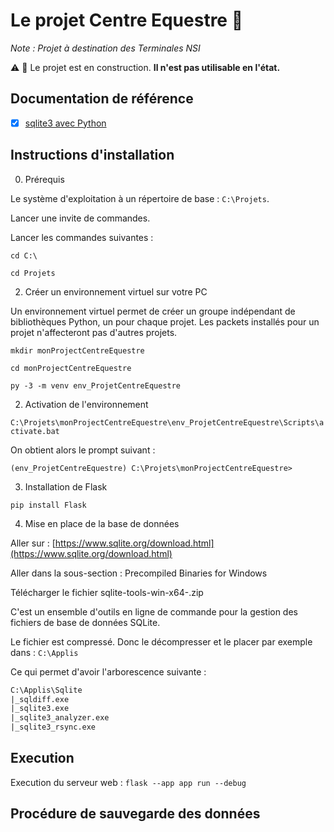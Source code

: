 Le projet Centre Equestre :horse:
=======

_Note : Projet à destination des Terminales NSI_

:warning: :construction: Le projet est en construction. **Il n'est pas utilisable en l'état.** 

Documentation de référence
-----------

- [x] [sqlite3 avec Python](https://docs.python.org/3/library/sqlite3.html)



Instructions d'installation
-----------

0) Prérequis

Le système d'exploitation à un répertoire de base : `C:\Projets`.

Lancer une invite de commandes.

Lancer les commandes suivantes :

`cd C:\`

`cd Projets`


2) Créer un environnement virtuel sur votre PC

Un environnement virtuel permet de créer un groupe indépendant de bibliothèques Python, un pour chaque projet. Les packets installés pour un projet n'affecteront pas d'autres projets.

`mkdir monProjectCentreEquestre`

`cd monProjectCentreEquestre`

`py -3 -m venv env_ProjetCentreEquestre`

2) Activation de l'environnement

`C:\Projets\monProjectCentreEquestre\env_ProjetCentreEquestre\Scripts\activate.bat`

On obtient alors le prompt suivant :

`(env_ProjetCentreEquestre) C:\Projets\monProjectCentreEquestre>`
 
3) Installation de Flask

`pip install Flask`

4) Mise en place de la base de données

Aller sur : [https://www.sqlite.org/download.html](https://www.sqlite.org/download.html)

Aller dans la sous-section : Precompiled Binaries for Windows

Télécharger le fichier sqlite-tools-win-x64-<version>.zip

C'est un ensemble d'outils en ligne de commande pour la gestion des fichiers de base de données SQLite.

Le fichier est compressé. Donc le décompresser et le placer par exemple dans : `C:\Applis`

Ce qui permet d'avoir l'arborescence suivante :

```txt
C:\Applis\Sqlite
|_sqldiff.exe
|_sqlite3.exe
|_sqlite3_analyzer.exe
|_sqlite3_rsync.exe
```

Execution
-----------

Execution du serveur web :   `flask --app app run --debug`

Procédure de sauvegarde des données
-----------

